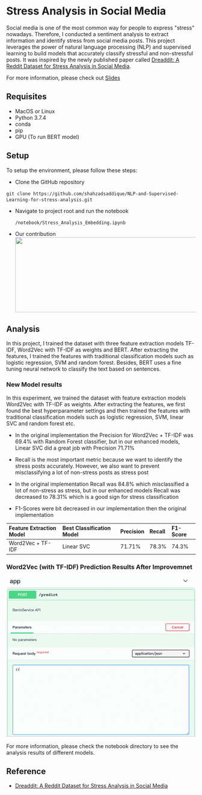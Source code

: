 # Stress Analysis in Social Media 
Social media is one of the most common way for people to express "stress" nowadays. Therefore, I conducted a sentiment 
analysis to extract information and identify stress from social media posts. This project leverages the power of 
natural language processing (NLP) and supervised learning to build models that accurately classify stressful and 
non-stressful posts. It was inspired by the newly published paper called
[Dreaddit: A Reddit Dataset for Stress Analysis in Social Media](https://arxiv.org/abs/1911.00133).

For more information, please check out [Slides](https://bit.ly/37WNKbu)

## Requisites
- MacOS or Linux
- Python 3.7.4
- conda 
- pip
- GPU (To run BERT model)

## Setup
To setup the environment, please follow these steps:

- Clone the GitHub repository
```
git clone https://github.com/shahzadsaddique/NLP-and-Supervised-Learning-for-stress-analysis.git
```
- Navigate to project root and run the notebook
  ```
  /notebook/Stress_Analysis_Embedding.ipynb
  ```
  
- Our contribution
  <img src="https://github.com/gillian850413/Insight_Stress_Analysis/blob/master/img/bert_result.png" width="750" height="200" />


## Analysis
In this project, I trained the dataset with three feature extraction models TF-IDF, Word2Vec with TF-IDF as weights and 
BERT. After extracting the features, I trained the features with traditional classification models such as logistic
regression, SVM and random forest. Besides, BERT uses a fine tuning neural network to classify the text based on sentences. 

### New Model results
In this experiment, we trained the dataset with feature extraction models Word2Vec with TF-IDF as weights. After extracting the features, we first found the best hyperparameter settings and then trained the features with traditional classification models such as logistic regression, SVM, linear SVC and random forest etc. 

- In the original implementation the Precision for Word2Vec + TF-IDF was 69.4% with Random Forest classifier, but in our enhanced models, Linear SVC did a great job with Precision 71.71%


-  Recall is the most important metric because we want to identify the stress posts accurately. However, we also want to prevent misclassifying a lot of non-stress posts as stress post


- In the original implementation Recall was 84.8% which misclassified a lot of non-stress as stress, but in our enhanced models Recall was decreased to 78.31% which is a good sign for stress classification


- F1-Scores were bit decreased in our implementation then the original implementation

| Feature Extraction Model | Best Classification Model | Precision | Recall | F1-Score |
| :---------------- | :-------------  | :-------- |:-------| :------- |
| Word2Vec + TF-IDF | Linear SVC   | 71.71%     | 78.3%  | 74.3%    |

### Word2Vec (with TF-IDF) Prediction Results After Improvemnet
![API](img/rest_api.gif)


For more information, please check the notebook directory to see the analysis results of different models.


## Reference
- [Dreaddit: A Reddit Dataset for Stress Analysis in Social Media](https://arxiv.org/abs/1911.00133)

